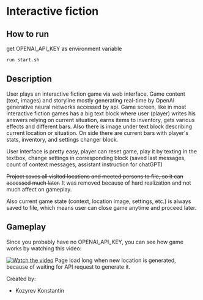 # Interactive fiction

## How to run

get OPENAI_API_KEY as environment variable

```bash
run start.sh
```

## Description

User plays an interactive fiction game via web interface. Game content (text, images) and storyline mostly generating real-time by OpenAI generative neural networks accessed by api. Game screen, like in most interactive fiction games has a big text block where user (player) writes his answers relying on current situation, earns items to inventory, gets various effects and different bars. Also there is image under text block describing current location or situation. On side there are current bars with player's stats, inventory, and settings changer block.

User interface is pretty easy, player can reset game, play it by texting in the textbox, change settings in corresponding block (saved last messages, count of context messages, assistant instruction for chatGPT)

~~Project saves all visited locations and meeted persons to file, so it can accessed much later.~~ It was removed because of hard realization and not much affect on gameplay.

Also current game state (context, location image, settings, etc.) is always saved to file, which means user can close game anytime and proceed later.

## Gameplay

Since you probably have no OPENAI_API_KEY, you can see how game works by watching this video:

[![Watch the video](https://img.youtube.com/vi/WEEWDhriioY/maxresdefault.jpg)](https://youtu.be/WEEWDhriioY)
Page load long when new location is generated, because of waiting for API request to generate it.

Created by:
- Kozyrev Konstantin
